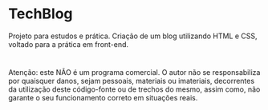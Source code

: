 # TechBlog
Projeto para estudos e prática. Criação de um blog utilizando HTML e CSS, voltado para a prática em front-end.
#
Atenção: este NÃO é um programa comercial. O autor não se responsabiliza por quaisquer danos, sejam pessoais, materiais ou imateriais, decorrentes da utilização deste código-fonte ou de trechos do mesmo, assim como, não garante o seu funcionamento correto em situações reais.
